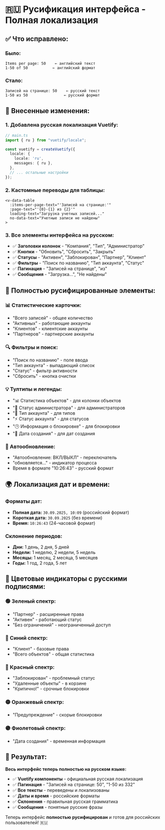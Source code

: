 # 🇷🇺 Русификация интерфейса - Полная локализация

## ✅ Что исправлено:

### **Было:**
```
Items per page: 50    ← английский текст
1-50 of 50           ← английский формат
```

### **Стало:**
```
Записей на странице: 50    ← русский текст
1-50 из 50                ← русский формат
```

## 🔧 Внесенные изменения:

### **1. Добавлена русская локализация Vuetify:**
```typescript
// main.ts
import { ru } from "vuetify/locale";

const vuetify = createVuetify({
  locale: {
    locale: 'ru',
    messages: { ru },
  },
  // ... остальные настройки
});
```

### **2. Кастомные переводы для таблицы:**
```vue
<v-data-table
  :items-per-page-text="'Записей на странице:'"
  :page-text="'{0}-{1} из {2}'"
  loading-text="Загрузка учетных записей..."
  no-data-text="Учетные записи не найдены"
>
```

### **3. Все элементы интерфейса на русском:**
- ✅ **Заголовки колонок** - "Компания", "Тип", "Администратор"
- ✅ **Кнопки** - "Обновить", "Сбросить", "Закрыть"
- ✅ **Статусы** - "Активен", "Заблокирован", "Партнер", "Клиент"
- ✅ **Фильтры** - "Поиск по названию", "Тип аккаунта", "Статус"
- ✅ **Пагинация** - "Записей на странице", "из"
- ✅ **Сообщения** - "Загрузка...", "Не найдены"

## 🎯 Полностью русифицированные элементы:

### **📊 Статистические карточки:**
- "Всего записей" - общее количество
- "Активных" - работающие аккаунты
- "Клиентов" - клиентские аккаунты
- "Партнеров" - партнерские аккаунты

### **🔍 Фильтры и поиск:**
- "Поиск по названию" - поле ввода
- "Тип аккаунта" - выпадающий список
- "Статус" - фильтр активности
- "Сбросить" - кнопка очистки

### **💡 Тултипы и легенды:**
- "📊 Статистика объектов" - для колонки объектов
- "👤 Статус администратора" - для администраторов
- "🏢 Тип аккаунта" - для типов
- "⚡ Статус аккаунта" - для статусов
- "🕒 Информация о блокировке" - для блокировки
- "📅 Дата создания" - для дат создания

### **📱 Автообновление:**
- "Автообновление: ВКЛ/ВЫКЛ" - переключатель
- "обновляется..." - индикатор процесса
- Время в формате "10:26:43" - русский формат

## 🌍 Локализация дат и времени:

### **Форматы дат:**
- **Полная дата:** `30.09.2025, 10:09` (российский формат)
- **Короткая дата:** `30.09.2025` (без времени)
- **Время:** `10:26:43` (24-часовой формат)

### **Склонение периодов:**
- **Дни:** 1 день, 2 дня, 5 дней
- **Недели:** 1 неделю, 2 недели, 5 недель  
- **Месяцы:** 1 месяц, 2 месяца, 5 месяцев
- **Годы:** 1 год, 2 года, 5 лет

## 🎨 Цветовые индикаторы с русскими подписями:

### **🟢 Зеленый спектр:**
- "Партнер" - расширенные права
- "Активен" - работающий статус
- "Без ограничений" - неограниченный доступ

### **🔵 Синий спектр:**
- "Клиент" - базовые права
- "Всего объектов" - общая статистика

### **🔴 Красный спектр:**
- "Заблокирован" - проблемный статус
- "Удаленные объекты" - в корзине
- "Критично!" - срочные блокировки

### **🟡 Оранжевый спектр:**
- "Предупреждение" - скорые блокировки

### **🟣 Фиолетовый спектр:**
- "Дата создания" - временная информация

## 🚀 Результат:

**Весь интерфейс теперь полностью на русском языке:**

- ✅ **Vuetify компоненты** - официальная русская локализация
- ✅ **Пагинация** - "Записей на странице: 50", "1-50 из 332"
- ✅ **Все тексты** - переведены и локализованы
- ✅ **Даты и время** - российские форматы
- ✅ **Склонения** - правильная русская грамматика
- ✅ **Сообщения** - понятные русские фразы

Теперь интерфейс **полностью русифицирован** и готов для российских пользователей! 🇷🇺
